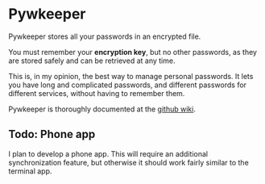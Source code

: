 # Pywkeeper

Pywkeeper stores all your passwords in an encrypted file.

You must remember your **encryption key**, but no other passwords, as they are stored safely and can be retrieved at any time.

This is, in my opinion, the best way to manage personal passwords. It lets you have long and complicated passwords, and different passwords for different services, without having to remember them.

Pywkeeper is thoroughly documented at the [github wiki](https://github.com/murr4y/pywkeeper/wiki).

## Todo: Phone app

I plan to develop a phone app. This will require an additional synchronization feature, but otherwise it should work fairly similar to the terminal app.
